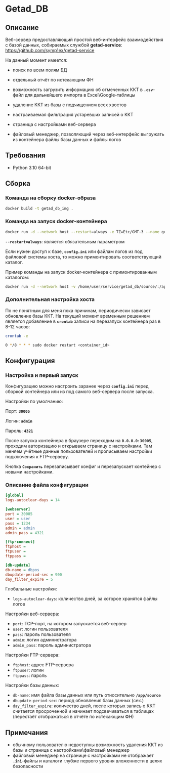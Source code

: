 # Getad_DB

## Описание

Веб-сервер предоставляющий простой веб-интерфейс взаимодействия с базой данных, собираемых службой **getad-service**: <br>https://github.com/symp1ex/getad-service

На данный момент имеется: 

- поиск по всем полям БД

- отдельный отчёт по истекающим ФН

- возможность загрузить информацию об отмеченных ККТ в **`.csv`**-файл для дальнейшего импорта в Excel\Google-таблицы

- удаление ККТ из базы с подчищением всех хвостов

- настраиваемая фильтрация устаревших записей о ККТ

- страница с настройками веб-сервера

- файловый менеджер, позволяющий через веб-интерфейс выгружать из контейнера файлы базы данных и файлы логов

## Требования

- Python 3.10 64-bit

## Сборка

### Команда на сборку docker-образа

```bash
docker build -t getad_db_img .
```

### Команда на запуск docker-контейнера

```bash
docker run -d --network host --restart=always -e TZ=Etc/GMT-3 --name getad_db getad_db_img

```
**`--restart=always`**: является обязательным параметром

Если нужен доступ к базе, **`config.ini`** или файлам логов из под файловой системы хоста, то можно примонтировать соответствующий каталог.

Пример команды на запуск docker-контейнера с примонтированным каталогом:

```bash
docker run -d --network host -v /home/user/service/getad_db/source/:/app/source --restart=always -e TZ=Etc/GMT-3 --name getad_db getad_db_img
```

### Дополнительная настройка хоста

По не понятным для меня пока причинам, периодически зависает обновление базы ККТ.
На текущий момент временным решением является добавление в **`crontab`** записи на перезапуск контейнера раз в 8-12 часов:

```bash
crontab -e
```

```bash
0 */8 * * * sudo docker restart <container_id>
```

## Конфигурация

### Настройка и первый запуск

Конфигурацию можно настроить заранее через **`config.ini`**  перед сборкой контейнера или из под самого веб-сервера после запуска. 

Настройки по умолчанию: 

Порт: **`30005`**

Логин: **`admin`**

Пароль: **`4321`**

После запуска контейнера в браузере переходим на **`0.0.0.0:30005`**, проходим авторизацию и открываем страницу с настройками. Там меняем учётные данные пользователей и прописываем настройки подключения к FTP-серверу.

Кнопка **`Сохранить`** перезаписывает конфиг и перезапускает контейнер с новыми настройками.

### Описание файла конфигурации

```ini
[global]
logs-autoclear-days = 14

[webserver]
port = 30005
user = user
pass = 1234
admin = admin
admin_pass = 4321

[ftp-connect]
ftphost = 
ftpuser = 
ftppass = 

[db-update]
db-name = dbpos
dbupdate-period-sec = 900
day_filter_expire = 5
```

Глобальные настройки:
- `logs-autoclear-days`: количество дней, за которое хранятся файлы логов

Настройки веб-сервера:
- `port`: TCP-порт, на котором запускается веб-сервер
- `user`: логин пользователя
- `pass`: пароль пользователя
- `admin`: логин администратора
- `admin_pass`: пароль администратора

Настройки FTP-сервера:
- `ftphost`: адрес FTP-сервера
- `ftpuser`: логин 
- `ftppass`: пароль

Настройки базы данных:
- `db-name`: имя файла базы данных или путь относительно **`/app/source`**
- `dbupdate-period-sec`: период обновления базы данных (сек.)
- `day_filter_expire`: количество дней, после которых запись о ККТ считается просроченной и начинает подсвечиваться в таблицах (перестаёт отображаться в отчёте по истекающим ФН)

## Примечания

- обычному пользователю недоступны возможность удаления ККТ из базы и страница с настройками\файловый менеджер
- файловый менеджер на странице с настройками не отображает **`.ini`**-файлы и каталоги глубже первого уровня вложенности в целях безопасности

